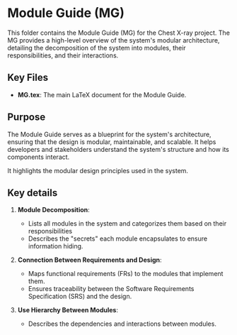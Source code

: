 # Module Guide (MG)

This folder contains the Module Guide (MG) for the Chest X-ray project. The MG provides a high-level overview of the system's modular architecture, detailing the decomposition of the system into modules, their responsibilities, and their interactions.

## Key Files
- **MG.tex**: The main LaTeX document for the Module Guide.

## Purpose
The Module Guide serves as a blueprint for the system's architecture, ensuring that the design is modular, maintainable, and scalable. It helps developers and stakeholders understand the system's structure and how its components interact.

It highlights the modular design principles used in the system.

## Key details

1. **Module Decomposition**:
   - Lists all modules in the system and categorizes them based on their responsibilities
   - Describes the "secrets" each module encapsulates to ensure information hiding.

2. **Connection Between Requirements and Design**:
   - Maps functional requirements (FRs) to the modules that implement them.
   - Ensures traceability between the Software Requirements Specification (SRS) and the design.

3. **Use Hierarchy Between Modules**:
   - Describes the dependencies and interactions between modules.